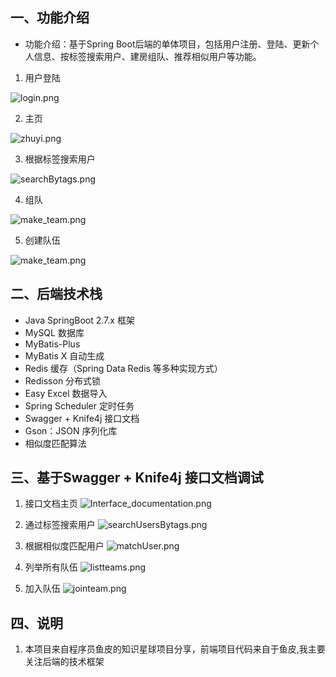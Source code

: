 ## 一、功能介绍
- 功能介绍：基于Spring Boot后端的单体项目，包括用户注册、登陆、更新个人信息、按标签搜索用户、建房组队、推荐相似用户等功能。

1. 用户登陆
 
![login.png](doc%2Flogin.png)


2. 主页

![zhuyi.png](doc%2Fzhuyi.png)

3. 根据标签搜索用户

![searchBytags.png](doc%2FsearchBytags.png)

4. 组队

![make_team.png](doc%2Fmake_team.png)


5. 创建队伍

![make_team.png](doc%2Fmake_team.png)



## 二、后端技术栈

- Java SpringBoot 2.7.x 框架
- MySQL 数据库
- MyBatis-Plus
- MyBatis X 自动生成
- Redis 缓存（Spring Data Redis 等多种实现方式）
- Redisson 分布式锁
- Easy Excel 数据导入
- Spring Scheduler 定时任务
- Swagger + Knife4j 接口文档
- Gson：JSON 序列化库
- 相似度匹配算法


## 三、基于Swagger + Knife4j 接口文档调试
1. 接口文档主页
![Interface_documentation.png](doc%2FInterface_documentation.png)


2. 通过标签搜索用户
![searchUsersBytags.png](doc%2FsearchUsersBytags.png)


3. 根据相似度匹配用户
![matchUser.png](doc%2FmatchUser.png)


4. 列举所有队伍
![listteams.png](doc%2Flistteams.png)


5. 加入队伍
![jointeam.png](doc%2Fjointeam.png)



## 四、说明
1. 本项目来自程序员鱼皮的知识星球项目分享，前端项目代码来自于鱼皮,我主要关注后端的技术框架
